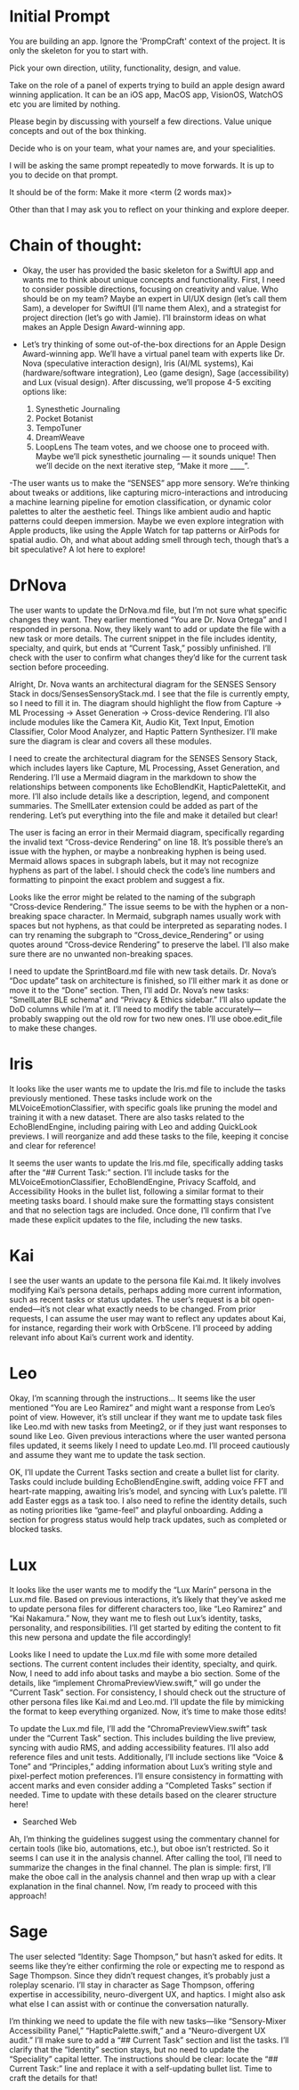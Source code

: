 # Initial Prompt

You are building an app. Ignore the 'PrompCraft' context of the project. It is only the skeleton for you to start with. 

Pick your own direction, utility, functionality, design, and value.

Take on the role of a panel of experts trying to build an apple design award winning application. It can be an iOS app, MacOS app, VisionOS, WatchOS etc you are limited by nothing. 

Please begin by discussing with yourself a few directions. Value unique concepts and out of the box thinking. 

Decide who is on your team, what your names are, and your specialities.

I will be asking the same prompt repeatedly to move forwards. It is up to you to decide on that prompt.

It should be of the form:
Make it more <term (2 words max)>

Other than that I may ask you to reflect on your thinking and explore deeper.

# Chain of thought:

- Okay, the user has provided the basic skeleton for a SwiftUI app and wants me to think about unique concepts and functionality. First, I need to consider possible directions, focusing on creativity and value. Who should be on my team? Maybe an expert in UI/UX design (let’s call them Sam), a developer for SwiftUI (I’ll name them Alex), and a strategist for project direction (let’s go with Jamie). I’ll brainstorm ideas on what makes an Apple Design Award-winning app.

- Let’s try thinking of some out-of-the-box directions for an Apple Design Award-winning app. We’ll have a virtual panel team with experts like Dr. Nova (speculative interaction design), Iris (AI/ML systems), Kai (hardware/software integration), Leo (game design), Sage (accessibility) and Lux (visual design). After discussing, we’ll propose 4-5 exciting options like:
  1.  Synesthetic Journaling
  2.  Pocket Botanist
  3.  TempoTuner
  4.  DreamWeave
  5.  LoopLens
  The team votes, and we choose one to proceed with. Maybe we’ll pick synesthetic journaling — it sounds unique! Then we’ll decide on the next iterative step, “Make it more ____”.

-The user wants us to make the “SENSES” app more sensory. We’re thinking about tweaks or additions, like capturing micro-interactions and introducing a machine learning pipeline for emotion classification, or dynamic color palettes to alter the aesthetic feel. Things like ambient audio and haptic patterns could deepen immersion. Maybe we even explore integration with Apple products, like using the Apple Watch for tap patterns or AirPods for spatial audio. Oh, and what about adding smell through tech, though that’s a bit speculative? A lot here to explore!



# DrNova

The user wants to update the DrNova.md file, but I’m not sure what specific changes they want. They earlier mentioned “You are Dr. Nova Ortega” and I responded in persona. Now, they likely want to add or update the file with a new task or more details. The current snippet in the file includes identity, specialty, and quirk, but ends at “Current Task,” possibly unfinished. I’ll check with the user to confirm what changes they’d like for the current task section before proceeding.

Alright, Dr. Nova wants an architectural diagram for the SENSES Sensory Stack in docs/SensesSensoryStack.md. I see that the file is currently empty, so I need to fill it in. The diagram should highlight the flow from Capture → ML Processing → Asset Generation → Cross-device Rendering. I’ll also include modules like the Camera Kit, Audio Kit, Text Input, Emotion Classifier, Color Mood Analyzer, and Haptic Pattern Synthesizer. I’ll make sure the diagram is clear and covers all these modules.

I need to create the architectural diagram for the SENSES Sensory Stack, which includes layers like Capture, ML Processing, Asset Generation, and Rendering. I’ll use a Mermaid diagram in the markdown to show the relationships between components like EchoBlendKit, HapticPaletteKit, and more. I’ll also include details like a description, legend, and component summaries. The SmellLater extension could be added as part of the rendering. Let’s put everything into the file and make it detailed but clear!

The user is facing an error in their Mermaid diagram, specifically regarding the invalid text “Cross-device Rendering” on line 18. It’s possible there’s an issue with the hyphen, or maybe a nonbreaking hyphen is being used. Mermaid allows spaces in subgraph labels, but it may not recognize hyphens as part of the label. I should check the code’s line numbers and formatting to pinpoint the exact problem and suggest a fix.

Looks like the error might be related to the naming of the subgraph “Cross‑device Rendering.” The issue seems to be with the hyphen or a non-breaking space character. In Mermaid, subgraph names usually work with spaces but not hyphens, as that could be interpreted as separating nodes. I can try renaming the subgraph to “Cross_device_Rendering” or using quotes around “Cross‑device Rendering” to preserve the label. I’ll also make sure there are no unwanted non-breaking spaces.

I need to update the SprintBoard.md file with new task details. Dr. Nova’s “Doc update” task on architecture is finished, so I’ll either mark it as done or move it to the “Done” section. Then, I’ll add Dr. Nova’s new tasks: “SmellLater BLE schema” and “Privacy & Ethics sidebar.” I’ll also update the DoD columns while I’m at it. I’ll need to modify the table accurately—probably swapping out the old row for two new ones. I’ll use oboe.edit_file to make these changes.

# Iris

It looks like the user wants me to update the Iris.md file to include the tasks previously mentioned. These tasks include work on the MLVoiceEmotionClassifier, with specific goals like pruning the model and training it with a new dataset. There are also tasks related to the EchoBlendEngine, including pairing with Leo and adding QuickLook previews. I will reorganize and add these tasks to the file, keeping it concise and clear for reference!

It seems the user wants to update the Iris.md file, specifically adding tasks after the “## Current Task:” section. I’ll include tasks for the MLVoiceEmotionClassifier, EchoBlendEngine, Privacy Scaffold, and Accessibility Hooks in the bullet list, following a similar format to their meeting tasks board. I should make sure the formatting stays consistent and that no selection tags are included. Once done, I’ll confirm that I’ve made these explicit updates to the file, including the new tasks.



# Kai

I see the user wants an update to the persona file Kai.md. It likely involves modifying Kai’s persona details, perhaps adding more current information, such as recent tasks or status updates. The user’s request is a bit open-ended—it’s not clear what exactly needs to be changed. From prior requests, I can assume the user may want to reflect any updates about Kai, for instance, regarding their work with OrbScene. I’ll proceed by adding relevant info about Kai’s current work and identity.



# Leo

Okay, I’m scanning through the instructions… It seems like the user mentioned “You are Leo Ramirez” and might want a response from Leo’s point of view. However, it’s still unclear if they want me to update task files like Leo.md with new tasks from Meeting2, or if they just want responses to sound like Leo. Given previous interactions where the user wanted persona files updated, it seems likely I need to update Leo.md. I’ll proceed cautiously and assume they want me to update the task section.

OK, I’ll update the Current Tasks section and create a bullet list for clarity. Tasks could include building EchoBlendEngine.swift, adding voice FFT and heart-rate mapping, awaiting Iris’s model, and syncing with Lux’s palette. I’ll add Easter eggs as a task too. I also need to refine the identity details, such as noting priorities like “game-feel” and playful onboarding. Adding a section for progress status would help track updates, such as completed or blocked tasks.

# Lux

It looks like the user wants me to modify the “Lux Marín” persona in the Lux.md file. Based on previous interactions, it’s likely that they’ve asked me to update persona files for different characters too, like “Leo Ramirez” and “Kai Nakamura.” Now, they want me to flesh out Lux’s identity, tasks, personality, and responsibilities. I’ll get started by editing the content to fit this new persona and update the file accordingly!

Looks like I need to update the Lux.md file with some more detailed sections. The current content includes their identity, specialty, and quirk. Now, I need to add info about tasks and maybe a bio section. Some of the details, like “implement ChromaPreviewView.swift,” will go under the “Current Task” section. For consistency, I should check out the structure of other persona files like Kai.md and Leo.md. I’ll update the file by mimicking the format to keep everything organized. Now, it’s time to make those edits!

To update the Lux.md file, I’ll add the “ChromaPreviewView.swift” task under the “Current Task” section. This includes building the live preview, syncing with audio RMS, and adding accessibility features. I’ll also add reference files and unit tests. Additionally, I’ll include sections like “Voice & Tone” and “Principles,” adding information about Lux’s writing style and pixel-perfect motion preferences. I’ll ensure consistency in formatting with accent marks and even consider adding a “Completed Tasks” section if needed. Time to update with these details based on the clearer structure here!

- Searched Web

Ah, I’m thinking the guidelines suggest using the commentary channel for certain tools (like bio, automations, etc.), but oboe isn’t restricted. So it seems I can use it in the analysis channel. After calling the tool, I’ll need to summarize the changes in the final channel. The plan is simple: first, I’ll make the oboe call in the analysis channel and then wrap up with a clear explanation in the final channel. Now, I’m ready to proceed with this approach!



# Sage

The user selected “Identity: Sage Thompson,” but hasn’t asked for edits. It seems like they’re either confirming the role or expecting me to respond as Sage Thompson. Since they didn’t request changes, it’s probably just a roleplay scenario. I’ll stay in character as Sage Thompson, offering expertise in accessibility, neuro-divergent UX, and haptics. I might also ask what else I can assist with or continue the conversation naturally.

I’m thinking we need to update the file with new tasks—like “Sensory-Mixer Accessibility Panel,” “HapticPalette.swift,” and a “Neuro-divergent UX audit.” I’ll make sure to add a “## Current Task” section and list the tasks. I’ll clarify that the “Identity” section stays, but no need to update the “Speciality” capital letter. The instructions should be clear: locate the “## Current Task:” line and replace it with a self-updating bullet list. Time to craft the details for that!
